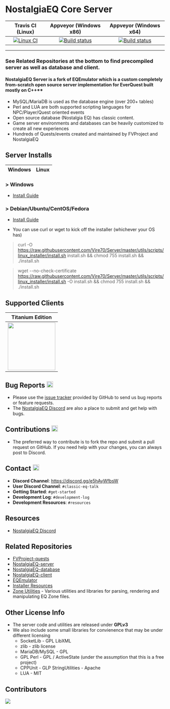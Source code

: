 # NostalgiaEQ Core Server
|Travis CI (Linux)|Appveyor (Windows x86)   |Appveyor (Windows x64)   |
|:---:|:---:|:---:| 
|[![Linux CI](https://travis-ci.org/EQEmu/Server.svg?branch=master)](https://travis-ci.org/EQEmu/Server)   |[![Build status](https://ci.appveyor.com/api/projects/status/v3utuu0dttm2cqd0?svg=true)](https://ci.appveyor.com/project/KimLS/server)   |[![Build status](https://ci.appveyor.com/api/projects/status/scr25kmntx36c1ub?svg=true)](https://ci.appveyor.com/project/KimLS/server-87crp)   |

***

### See Related Repositories at the bottom to find precompiled server as well as database and client.

#### NostalgiaEQ Server is a fork of EQEmulator which is a custom completely from-scratch open source server implementation for EverQuest built mostly on C++**
 * MySQL/MariaDB is used as the database engine (over 200+ tables)
 * Perl and LUA are both supported scripting languages for NPC/Player/Quest oriented events
 * Open source database (Nostalgia EQ) has classic content.
 * Game server environments and databases can be heavily customized to create all new experiences
 * Hundreds of Quests/events created and maintained by FVProject and NostalgiaEQ

## Server Installs
|Windows|Linux|
|:---:|:---:|

### > Windows 

* [Install Guide](https://eqemu.gitbook.io/server/categories/installation/server-installation-windows)

### > Debian/Ubuntu/CentOS/Fedora

* [Install Guide](https://eqemu.gitbook.io/server/categories/installation/server-installation-linux)

* You can use curl or wget to kick off the installer (whichever your OS has)
> curl -O https://raw.githubusercontent.com/Vire70/Server/master/utils/scripts/linux_installer/install.sh install.sh && chmod 755 install.sh && ./install.sh

> wget --no-check-certificate https://raw.githubusercontent.com/Vire70/Server/master/utils/scripts/linux_installer/install.sh -O install.sh && chmod 755 install.sh && ./install.sh

## Supported Clients

|Titanium Edition|
|:---:|
|<img src="http://i.imgur.com/hrwDxoM.jpg" height="150">|

## Bug Reports <img src="http://i.imgur.com/daf1Vjw.png" height="20">
* Please use the [issue tracker](https://github.com/Vire70/Server/issues) provided by GitHub to send us bug
reports or feature requests.
* The [NostalgiaEQ Discord](https://discord.gg/e5hAyWfbsW) are also a place to submit and get help with bugs.

## Contributions <img src="http://image.flaticon.com/icons/png/512/25/25231.png" width="20">

* The preferred way to contribute is to fork the repo and submit a pull request on
GitHub. If you need help with your changes, you can always post to Discord.

## Contact <img src="http://gamerescape.com/wp-content/uploads/2015/06/discord.png" height="20">

 - **Discord Channel**: https://discord.gg/e5hAyWfbsW
 - **User Discord Channel**: `#classic-eq-talk`
 - **Getting Started**: `#get-started`
 - **Development Log**: `#development-log`
 - **Development Resources**: `#resources`

## Resources
- [NostalgiaEQ Discord](https://discord.gg/e5hAyWfbsW)

## Related Repositories
* [FVProject-quests](https://github.com/GiverofMemory/FVProject-quests)
* [NostalgiaEQ-server](https://github.com/GiverofMemory/NostalgiaEQ-server)
* [NostalgiaEQ-database](https://github.com/GiverofMemory/NostalgiaEQ-database)
* [NostalgiaEQ-client](https://github.com/GiverofMemory/NostalgiaEQ-client)
* [EQEmulator](https://github.com/EQEmu/Server)
* [Installer Resources](https://github.com/Akkadius/EQEmuInstall)
* [Zone Utilities](https://github.com/EQEmu/zone-utilities) - Various utilities and libraries for parsing, rendering and manipulating EQ Zone files.

## Other License Info

* The server code and utilities are released under **GPLv3**
* We also include some small libraries for convienence that may be under different licensing
  * SocketLib - GPL LibXML
  * zlib - zlib license
  * MariaDB/MySQL - GPL
  * GPL Perl - GPL / ActiveState (under the assumption that this is a free project)
  * CPPUnit - GLP StringUtilities - Apache
  * LUA - MIT

## Contributors

<a href="https://github.com/Vire70/server/graphs/contributors">
  <img src="https://contributors-img.firebaseapp.com/image?repo=Vire70/server" />
</a>

